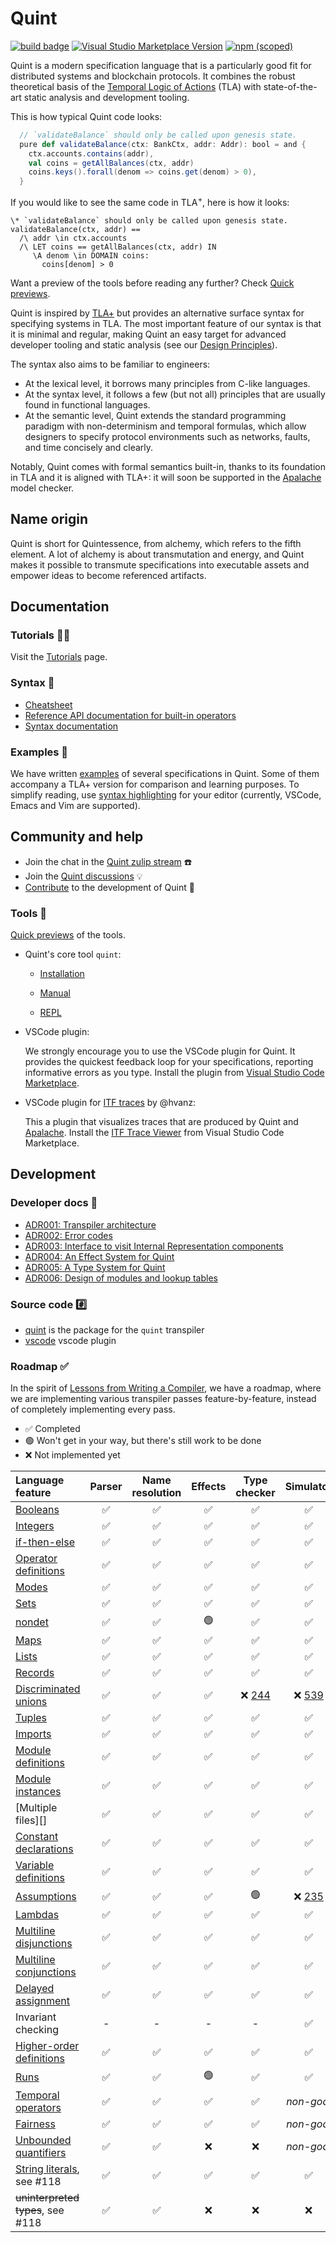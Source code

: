 # Quint

[![build
badge](https://github.com/informalsystems/quint/actions/workflows/main.yml/badge.svg)](https://github.com/informalsystems/quint/actions)
[![Visual Studio Marketplace Version](https://img.shields.io/visual-studio-marketplace/v/informal.quint-vscode?color=10b0f2&label=VSCode)](https://marketplace.visualstudio.com/items?itemName=informal.quint-vscode)
[![npm (scoped)](https://img.shields.io/npm/v/@informalsystems/quint)](https://www.npmjs.com/package/@informalsystems/quint)

Quint is a modern specification language that is a particularly good fit for
distributed systems and blockchain protocols. It combines the robust theoretical
basis of the [Temporal Logic of Actions][TLA] (TLA) with state-of-the-art static
analysis and development tooling.

This is how typical Quint code looks:

```scala
  // `validateBalance` should only be called upon genesis state.
  pure def validateBalance(ctx: BankCtx, addr: Addr): bool = and {
    ctx.accounts.contains(addr),
    val coins = getAllBalances(ctx, addr)
    coins.keys().forall(denom => coins.get(denom) > 0),
  }
```

If you would like to see the same code in TLA<sup>+</sup>, here is how it looks:

```tla
\* `validateBalance` should only be called upon genesis state.
validateBalance(ctx, addr) ==
  /\ addr \in ctx.accounts
  /\ LET coins == getAllBalances(ctx, addr) IN
     \A denom \in DOMAIN coins:
       coins[denom] > 0
```

Want a preview of the tools before reading any further? Check [Quick
previews](./doc/previews.md).

Quint is inspired by [TLA+][] but provides an alternative surface syntax for
specifying systems in TLA. The most important feature of our syntax is that it
is minimal and regular, making Quint an easy target for advanced developer
tooling and static analysis (see our [Design Principles][]).

The syntax also aims to be familiar to engineers:

- At the lexical level, it borrows many principles from C-like languages.
- At the syntax level, it follows a few (but not all) principles that are
  usually found in functional languages.
- At the semantic level, Quint extends the standard programming paradigm with
  non-determinism and temporal formulas, which allow designers to specify
  protocol environments such as networks, faults, and time concisely and
  clearly.

Notably, Quint comes with formal semantics built-in, thanks to its foundation in
TLA and it is aligned with TLA+: it will soon be supported in the [Apalache][]
model checker.

## Name origin

Quint is short for Quintessence, from alchemy, which refers to the fifth
element. A lot of alchemy is about transmutation and energy, and Quint makes it
possible to transmute specifications into executable assets and empower ideas to
become referenced artifacts.

## Documentation

### Tutorials :teacher:

Visit the [Tutorials][] page.

### Syntax :abcd:

- [Cheatsheet](./doc/quint-cheatsheet.pdf)
- [Reference API documentation for built-in operators](./doc/builtin.md)
- [Syntax documentation](./doc/lang.md)

### Examples :musical_score:

We have written [examples](./examples) of several specifications in Quint.
Some of them accompany a TLA+ version for comparison and learning purposes.
To simplify reading, use [syntax highlighting](./editor-plugins) for your
editor (currently, VSCode, Emacs and Vim are supported).

## Community and help

- Join the chat in the [Quint zulip stream][] :telephone:
- Join the [Quint discussions][] :bulb:
- [Contribute](./CONTRIBUTING.md) to the development of Quint :construction_worker:

### Tools :space_invader:

[Quick previews](./doc/previews.md) of the tools.

 - Quint's core tool `quint`:

   - [Installation](./quint/README.md)

   - [Manual](./doc/quint.md)

   - [REPL](./tutorials/repl/repl.md)

 - VSCode plugin:

   We strongly encourage you to use the VSCode plugin for Quint. It provides
   the quickest feedback loop for your specifications, reporting informative
   errors as you type. Install the plugin from [Visual Studio Code
   Marketplace][].

 - VSCode plugin for [ITF traces][] by @hvanz:

   This a plugin that visualizes traces that are produced by Quint and
   [Apalache][]. Install the [ITF Trace Viewer][] from Visual Studio Code
   Marketplace.

## Development

### Developer docs :guitar:

 - [ADR001: Transpiler architecture](./doc/adr001-transpiler-architecture.md)
 - [ADR002: Error codes](./doc/adr002-errors.md)
 - [ADR003: Interface to visit Internal Representation
   components](./doc/adr003-visiting-ir-components.md)
 - [ADR004: An Effect System for Quint](./doc/adr004-effect-system.md)
 - [ADR005: A Type System for Quint](./doc/adr005-type-system.md)
 - [ADR006: Design of modules and lookup tables](./doc/adr006-modules.lit.md)

### Source code :hash:

 - [quint](./quint) is the package for the `quint` transpiler
 - [vscode](./vscode) vscode plugin

### Roadmap :white_check_mark:

In the spirit of [Lessons from Writing a Compiler][], we have a roadmap, where
we are implementing various transpiler passes feature-by-feature, instead of
completely implementing every pass.

- :white_check_mark: Completed
- :green_circle: Won't get in your way, but there's still work to be done
- :x: Not implemented yet

| Language feature                  | Parser             | Name resolution    | Effects            | Type checker       | Simulator          | To-Apalache        | Tutorials          |
|:----------------------------------|:------------------:|:------------------:|:------------------:|:------------------:|:------------------:|:------------------:|:------------------:|
| [Booleans][]                      | :white_check_mark: | :white_check_mark: | :white_check_mark: | :white_check_mark: | :white_check_mark: | :x:                | :white_check_mark: |
| [Integers][]                      | :white_check_mark: | :white_check_mark: | :white_check_mark: | :white_check_mark: | :white_check_mark: | :x:                | :white_check_mark: |
| [if-then-else][]                  | :white_check_mark: | :white_check_mark: | :white_check_mark: | :white_check_mark: | :white_check_mark: | :x:                | :white_check_mark: |
| [Operator definitions][]          | :white_check_mark: | :white_check_mark: | :white_check_mark: | :white_check_mark: | :white_check_mark: | :x:                | :white_check_mark: |
| [Modes][]                         | :white_check_mark: | :white_check_mark: | :white_check_mark: | :white_check_mark: | :white_check_mark: | :x:                | :white_check_mark: |
| [Sets][]                          | :white_check_mark: | :white_check_mark: | :white_check_mark: | :white_check_mark: | :white_check_mark: | :x:                | :white_check_mark: |
| [nondet][]                        | :white_check_mark: | :white_check_mark: | :green_circle:     | :white_check_mark: | :white_check_mark: | :x:                | :white_check_mark: |
| [Maps][]                          | :white_check_mark: | :white_check_mark: | :white_check_mark: | :white_check_mark: | :white_check_mark: | :x:                | :x:                |
| [Lists][]                         | :white_check_mark: | :white_check_mark: | :white_check_mark: | :white_check_mark: | :white_check_mark: | :white_check_mark: | :x:                |
| [Records][]                       | :white_check_mark: | :white_check_mark: | :white_check_mark: | :white_check_mark: | :white_check_mark: | :x:                | :x:                |
| [Discriminated unions][]          | :white_check_mark: | :white_check_mark: | :white_check_mark: | :x: [244][]        | :x: [539][]        | :x:                | :x:                |
| [Tuples][]                        | :white_check_mark: | :white_check_mark: | :white_check_mark: | :white_check_mark: | :white_check_mark: | :x:                | :white_check_mark: |
| [Imports][]                       | :white_check_mark: | :white_check_mark: | :white_check_mark: | :white_check_mark: | :white_check_mark: | :x:                | :white_check_mark: |
| [Module definitions][]            | :white_check_mark: | :white_check_mark: | :white_check_mark: | :white_check_mark: | :white_check_mark: | :x:                | :white_check_mark: |
| [Module instances][]              | :white_check_mark: | :white_check_mark: | :white_check_mark: | :white_check_mark: | :white_check_mark: | :x:                | :x:                |
| [Multiple files][] | :white_check_mark: | :white_check_mark: | :white_check_mark: | :white_check_mark: | :white_check_mark: | :white_check_mark: | :white_check_mark: |
| [Constant declarations][]         | :white_check_mark: | :white_check_mark: | :white_check_mark: | :white_check_mark: | :white_check_mark: | :x:                | :x:                |
| [Variable definitions][]          | :white_check_mark: | :white_check_mark: | :white_check_mark: | :white_check_mark: | :white_check_mark: | :x:                | :white_check_mark: |
| [Assumptions][]                   | :white_check_mark: | :white_check_mark: | :white_check_mark: | :green_circle:     | :x: [235][]        | :x:                | :x:                |
| [Lambdas][]                       | :white_check_mark: | :white_check_mark: | :white_check_mark: | :white_check_mark: | :white_check_mark: | :x:                | :white_check_mark: |
| [Multiline disjunctions][]        | :white_check_mark: | :white_check_mark: | :white_check_mark: | :white_check_mark: | :white_check_mark: | :x:                | :white_check_mark: |
| [Multiline conjunctions][]        | :white_check_mark: | :white_check_mark: | :white_check_mark: | :white_check_mark: | :white_check_mark: | :x:                | :white_check_mark: |
| [Delayed assignment][]            | :white_check_mark: | :white_check_mark: | :white_check_mark: | :white_check_mark: | :white_check_mark: | :x:                | :white_check_mark: |
| Invariant checking                | -                  | -                  | -                  | -                  | :white_check_mark: | :x:                | :white_check_mark: |
| [Higher-order definitions][]      | :white_check_mark: | :white_check_mark: | :white_check_mark: | :white_check_mark: | :white_check_mark: | :x:                | :x:                |
| [Runs][]                          | :white_check_mark: | :white_check_mark: | :green_circle:     | :white_check_mark: | :white_check_mark: | :x:                | :white_check_mark: |
| [Temporal operators][]            | :white_check_mark: | :white_check_mark: | :white_check_mark: | :white_check_mark: | *non-goal*         | :x:                | :x:                |
| [Fairness][]                      | :white_check_mark: | :white_check_mark: | :white_check_mark: | :white_check_mark: | *non-goal*         | :x:                | :x:                |
| [Unbounded quantifiers][]         | :white_check_mark: | :white_check_mark: | :x:                | :x:                | *non-goal*         | :x:                | :x:                |
| [String literals][], see #118     | :white_check_mark: | :white_check_mark: | :white_check_mark: | :white_check_mark: | :white_check_mark: | :x:                | :white_check_mark: |
| ~~uninterpreted types~~, see #118 | :white_check_mark: | :white_check_mark: | :x:                | :x:                | :x:                | :x:                | :x:                |


[Design Principles]: ./doc/design-principles.md
[Apalache]: https://github.com/informalsystems/apalache
[Lessons from Writing a Compiler]: https://borretti.me/article/lessons-writing-compiler
[Imports]: ./doc/lang.md#imports-1
[Module definitions]: ./doc/lang.md#module-definition
[Constant declarations]: ./doc/lang.md#constant-declarations
[Assumptions]: ./doc/lang.md#assumptions
[Variable definitions]: ./doc/lang.md#variable-definitions
[Operator definitions]: ./doc/lang.md#variable-definitions
[Module instances]: ./doc/lang.md#module-instances
[Lambdas]: ./doc/lang.md#lambdas-aka-anonymous-operators
[Booleans]: ./doc/lang.md#boolean-operators-and-equality
[Integers]: ./doc/lang.md#integers
[Sets]: ./doc/lang.md#sets
[Lists]: ./doc/lang.md#lists-aka-sequences
[Multiline disjunctions]: ./doc/lang.md#multiline-disjunctions
[Multiline conjunctions]: ./doc/lang.md#multiline-conjunctions
[if-then-else]: ./doc/lang.md#condition
[nondet]: ./doc/lang.md#existential-quantifier-and-non-deterministic-choice
[Maps]: ./doc/lang.md#maps-aka-functions
[Records]: ./doc/lang.md#records
[Discriminated unions]: ./doc/lang.md#discriminated-unions
[Tuples]: ./doc/lang.md#tuples
[Delayed assignment]: ./doc/lang.md#delayed-assignment
[Runs]: ./doc/lang.md#runs
[Temporal operators]: ./doc/lang.md#temporal-operators
[Fairness]: ./doc/lang.md#fairness
[Unbounded quantifiers]: ./doc/lang.md#unbounded-quantifiers
[Modes]: ./doc/lang.md#modes
[539]: https://github.com/informalsystems/quint/issues/539
[221]: https://github.com/informalsystems/quint/issues/221
[235]: https://github.com/informalsystems/quint/issues/235
[8]: https://github.com/informalsystems/quint/issues/8
[244]: https://github.com/informalsystems/quint/issues/244
[Higher-order definitions]: https://github.com/informalsystems/quint/blob/main/doc/lang.md#operator-definitions
[String literals]: https://github.com/informalsystems/quint/blob/main/doc/lang.md#identifiers-and-strings
[TLA+]: https://lamport.azurewebsites.net/tla/tla.html
[TLA]: https://en.wikipedia.org/wiki/Temporal_logic_of_actions
[Visual Studio Code Marketplace]: https://marketplace.visualstudio.com/items?itemName=informal.quint-vscode
[Tutorials]: ./tutorials/README.md
[Quint zulip stream]: https://informal-systems.zulipchat.com/#narrow/stream/378959-quint
[Quint discussions]: https://github.com/informalsystems/quint/discussions
[ITF traces]: https://apalache.informal.systems/docs/adr/015adr-trace.html
[ITF Trace Viewer]: https://marketplace.visualstudio.com/items?itemName=informal.itf-trace-viewer

